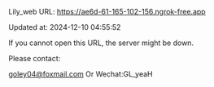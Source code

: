 Lily_web URL: https://ae6d-61-165-102-156.ngrok-free.app

Updated at: 2024-12-10 04:55:52

If you cannot open this URL, the server might be down.

Please contact: 

goley04@foxmail.com Or Wechat:GL_yeaH